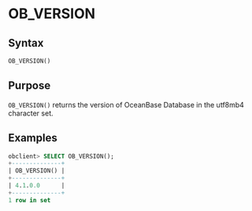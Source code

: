 # OB_VERSION

## Syntax

```sql
OB_VERSION()
```

## Purpose

`OB_VERSION()` returns the version of OceanBase Database in the utf8mb4 character set.

## Examples

```sql
obclient> SELECT OB_VERSION();
+--------------+
| OB_VERSION() |
+--------------+
| 4.1.0.0      |
+--------------+
1 row in set
```

